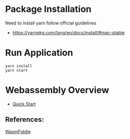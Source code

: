 # Package Installation 

Need to install yarn follow official guidelines

- https://yarnpkg.com/lang/en/docs/install/#mac-stable

# Run Application

    yarn install
    yarn start



# Webassembly Overview

- [Quick Start](/docs/Introduction.md)


## References:
[WasmFiddle](https://wasdk.github.io/WasmFiddle)
